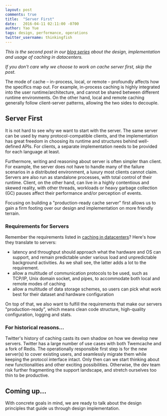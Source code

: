 ```yaml
---
layout: post
comments: true
title:  "Server First"
date:   2016-04-11 02:11:00 -0700
author: Yao Yue
tags: design, performance, operations
twitter_username: thinkingfish
---
```


*This is the second post in our [blog series](http://pelikan.io/blog/)
about the design, implementation and usage of caching in datacenters.*

*If you don't care why we choose to work on cache server first, skip the post.*

The mode of cache – in-process, local, or remote – profoundly affects how the
specifics map out. For example, in-process caching is highly integrated into
the user runtime/architecture, and cannot be shared between different runtime
environments. On the other hand, local and remote caching generally follow
client-server patterns, allowing the two sides to decouple.

## Server First

It is not hard to see why we want to start with the server. The same server can
be used by many protocol-compatible clients, and the implementation has great
freedom in choosing its runtime and structures behind well-defined APIs. For
clients, a separate implementation needs to be provided for each language at
least.

Furthermore, writing and reasoning about server is often simpler than client.
For example, the server does not have to handle many of the failure scenarios
in a distributed environment, a luxury most clients cannot claim. Servers are
also run as standalone processes, with total control of their runtime. Client,
on the other hand, can live in a highly contentious and skewed reality, with
other threads, workloads or heavy garbage collection (GC) pauses affect
their performance and/or perception of events.

Focusing on building a "production-ready cache server" first allows us to gain
a firm footing over our design and implementation on more friendly terrain.

### Requirements for Servers

Remember the requirements listed in [caching in datacenters](http://twitter.github.io/pelikan/2016/04/03/caching-in-datacenters.html)? Here's how they translate to
servers:

* latency and throughput should approach what the hardware and OS can support,
  and remain predictable under various load and unpredictable background
  activities. As we shall see, the latter adds a lot to the requirement.
* allow a multitude of communication protocols to be used, such as TCP/IP,
  Unix domain socket, and pipes, to accommodate both local and remote modes of
  caching
* allow a multitude of data storage schemes, so users can pick what work best
  for their dataset and hardware configuration

On top of that, we also want to fulfill the requirements that make our servers
"production-ready", which means clean code structure, high-quality
configuration, logging and stats.

### For historical reasons...

Twitter's history of caching casts its own shadow on how we develop new servers.
Twitter has a large number of use cases with both Twemcache and a fork of Redis.
The operationally responsible first step is for the new server(s) to cover
existing users, and seamlessly migrate them while keeping the protocol interface
intact. Only then can we start thinking about new functionalities and other
exciting possibilities. Otherwise, the dev team risk further fragmenting the
support landscape, and stretch ourselves too thin to be productive.

## Coming up...

With concrete goals in mind, we are ready to talk about the design principles
that guide us through design implementation.
